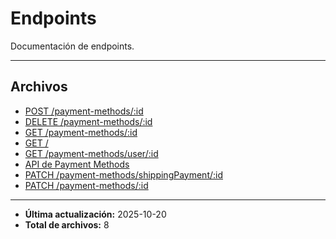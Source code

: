 # Endpoints

Documentación de endpoints.

---

## Archivos

- [POST /payment-methods/:id](./create.md)
- [DELETE /payment-methods/:id](./delete.md)
- [GET /payment-methods/:id](./get-by-id.md)
- [GET /](./healthcheck.md)
- [GET /payment-methods/user/:id](./list-by-user-id.md)
- [API de Payment Methods](./README.md)
- [PATCH /payment-methods/shippingPayment/:id](./update-shipping-payment.md)
- [PATCH /payment-methods/:id](./update.md)

---

- **Última actualización:** 2025-10-20  
- **Total de archivos:** 8
